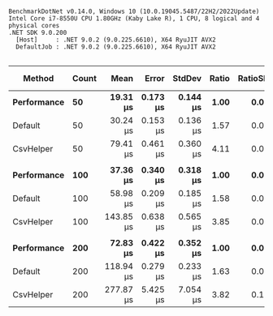 ```

BenchmarkDotNet v0.14.0, Windows 10 (10.0.19045.5487/22H2/2022Update)
Intel Core i7-8550U CPU 1.80GHz (Kaby Lake R), 1 CPU, 8 logical and 4 physical cores
.NET SDK 9.0.200
  [Host]     : .NET 9.0.2 (9.0.225.6610), X64 RyuJIT AVX2
  DefaultJob : .NET 9.0.2 (9.0.225.6610), X64 RyuJIT AVX2


```
| Method      | Count | Mean      | Error    | StdDev   | Ratio | RatioSD | Baseline | Gen0    | Gen1   | Allocated | Alloc Ratio |
|------------ |------ |----------:|---------:|---------:|------:|--------:|--------- |--------:|-------:|----------:|------------:|
| **Performance** | **50**    |  **19.31 μs** | **0.173 μs** | **0.144 μs** |  **1.00** |    **0.01** | **Yes**      |  **2.2278** |      **-** |   **9.16 KB** |        **1.00** |
| Default     | 50    |  30.24 μs | 0.153 μs | 0.136 μs |  1.57 |    0.01 | No       |  3.3569 |      - |  13.88 KB |        1.51 |
| CsvHelper   | 50    |  79.41 μs | 0.461 μs | 0.360 μs |  4.11 |    0.03 | No       | 18.5547 |      - |  75.86 KB |        8.28 |
|             |       |           |          |          |       |         |          |         |        |           |             |
| **Performance** | **100**   |  **37.36 μs** | **0.340 μs** | **0.318 μs** |  **1.00** |    **0.01** | **Yes**      |  **3.7842** |      **-** |  **15.48 KB** |        **1.00** |
| Default     | 100   |  58.98 μs | 0.209 μs | 0.185 μs |  1.58 |    0.01 | No       |  5.9814 |      - |  24.46 KB |        1.58 |
| CsvHelper   | 100   | 143.85 μs | 0.638 μs | 0.565 μs |  3.85 |    0.04 | No       | 28.8086 |      - | 118.62 KB |        7.66 |
|             |       |           |          |          |       |         |          |         |        |           |             |
| **Performance** | **200**   |  **72.83 μs** | **0.422 μs** | **0.352 μs** |  **1.00** |    **0.01** | **Yes**      |  **6.8359** |      **-** |  **28.11 KB** |        **1.00** |
| Default     | 200   | 118.94 μs | 0.279 μs | 0.233 μs |  1.63 |    0.01 | No       | 11.1084 |      - |  45.66 KB |        1.62 |
| CsvHelper   | 200   | 277.87 μs | 5.425 μs | 7.054 μs |  3.82 |    0.10 | No       | 49.8047 | 5.3711 | 204.14 KB |        7.26 |
